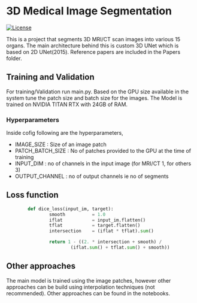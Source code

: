 # 3D Medical Image Segmentation 
[![License](https://img.shields.io/badge/License-Apache_2.0-blue.svg)](https://opensource.org/licenses/Apache-2.0)

This is a project that segments 3D MRI/CT scan images into various 15 organs. The main architecture behind this is custom 3D UNet which is based on 2D UNet(2015). Reference papers are included in the Papers folder.

## Training and Validation
For training/Validation run main.py. Based on the GPU size available in the system tune the patch size and batch size for the images. The Model is trained on NVIDIA TITAN RTX with 24GB of RAM. 

### Hyperparameters 
Inside cofig following are the hyperparameters, 
* IMAGE_SIZE : Size of an image patch 
* PATCH_BATCH_SIZE : No of patches provided to the GPU at the time of training 
* INPUT_DIM : no of channels in the input image (for MRI/CT 1, for others 3)
* OUTPUT_CHANNEL : no of output channels ie no of segments

## Loss function 
```python
        def dice_loss(input_im, target):
                smooth          = 1.0
                iflat           = input_im.flatten()
                tflat           = target.flatten()
                intersection    = (iflat * tflat).sum()

                return 1 - ((2. * intersection + smooth) /
                        (iflat.sum() + tflat.sum() + smooth))
```

## Other approaches 
The main model is trained using the image patches, however other approaches can be build using interpolation techniques (not recommended). Other approaches can be found in the notebooks. 

